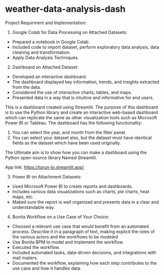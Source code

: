 # weather-data-analysis-dash

Project Requirment and Implementation:

1) Google Colab for Data Processing on Attached Datasets:
- Prepared a notebook in Google Colab.
- Included code to import dataset, perform exploratory data analysis, data cleaning and transformation.
- Apply Data Analysis Techniques.

2) Dashboard on Attached Dataset:
- Developed an interactive dashboard. 
- The dashboard displayed key information, trends, and insights extracted from the data.
- Considered the use of interactive charts, tables, and maps.
- Presented data in a way that is intuitive and informative for end users.

This is a dashboard created using Streamlit.
The purpose of this dashboard is to use the Python library and create an interactive web-based dashboard which can replicate the same as other visualization tools such as Microsoft Power BI or Tableau. 
The dashboard has the following functionality: 
1. You can select the year, and month from the filter panel.
2. You can select your dataset also, but the dataset must have identical fields as the dataset which have been used originally.

The Ultimate aim is to show how you can make a dashboard using the Python open-source library Named Streamlit. 

App link: https://tarun-bi.streamlit.app/


  
3) Power BI on Attachment Datasets:
- Used Microsoft Power BI to create reports and dashboards.
- Includes various data visualizations such as charts, pie charts, heat maps, etc.
- Maked sure the report is well organized and presents data in a clear and understandable way.
  
4) Bonita Workflow on a Use Case of Your Choice:
- Choosed a relevant use case that would benefit from an automated process. Describe it in a paragraph of text, making explicit the roles of the various actors and the workflows to be modeled
- Use Bonita BPM to model and implement the workflow.
- Executed the workflow.
- Included automated tasks, data-driven decisions, and integrations with mail mailers.
- Documented the workflow, explaining how each step contributes to the use case and how it handles data.






